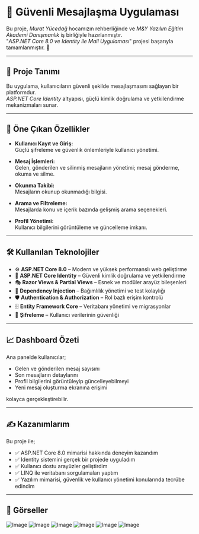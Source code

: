 # 🚀 Güvenli Mesajlaşma Uygulaması

Bu proje, *Murat Yücedağ* hocamızın rehberliğinde ve *M&Y Yazılım Eğitim Akademi Danışmanlık* iş birliğiyle hazırlanmıştır.  
"*ASP.NET Core 8.0 ve Identity ile Mail Uygulaması*" projesi başarıyla tamamlanmıştır. 🎉

---

## 🚀 Proje Tanımı

Bu uygulama, kullanıcıların güvenli şekilde mesajlaşmasını sağlayan bir platformdur.  
*ASP.NET Core Identity* altyapısı, güçlü kimlik doğrulama ve yetkilendirme mekanizmaları sunar.

---

## 🔎 Öne Çıkan Özellikler

- **Kullanıcı Kayıt ve Giriş:**  
  Güçlü şifreleme ve güvenlik önlemleriyle kullanıcı yönetimi.

- **Mesaj İşlemleri:**  
  Gelen, gönderilen ve silinmiş mesajların yönetimi; mesaj gönderme, okuma ve silme.

- **Okunma Takibi:**  
  Mesajların okunup okunmadığı bilgisi.

- **Arama ve Filtreleme:**  
  Mesajlarda konu ve içerik bazında gelişmiş arama seçenekleri.

- **Profil Yönetimi:**  
  Kullanıcı bilgilerini görüntüleme ve güncelleme imkanı.

---

## 🛠 Kullanılan Teknolojiler

- ⚙️ **ASP.NET Core 8.0** – Modern ve yüksek performanslı web geliştirme  
- 🔐 **ASP.NET Core Identity** – Güvenli kimlik doğrulama ve yetkilendirme  
- 🎭 **Razor Views & Partial Views** – Esnek ve modüler arayüz bileşenleri  
- 🔄 **Dependency Injection** – Bağımlılık yönetimi ve test kolaylığı  
- 🛡️ **Authentication & Authorization** – Rol bazlı erişim kontrolü  
- 🗄️ **Entity Framework Core** – Veritabanı yönetimi ve migrasyonlar  
- 🔑 **Şifreleme** – Kullanıcı verilerinin güvenliği  

---

## 📈 Dashboard Özeti

Ana panelde kullanıcılar;

- Gelen ve gönderilen mesaj sayısını  
- Son mesajların detaylarını  
- Profil bilgilerini görüntüleyip güncelleyebilmeyi  
- Yeni mesaj oluşturma ekranına erişimi  

kolayca gerçekleştirebilir.

---

## ✍️ Kazanımlarım

Bu proje ile;

- ✅ ASP.NET Core 8.0 mimarisi hakkında deneyim kazandım  
- ✅ Identity sistemini gerçek bir projede uyguladım  
- ✅ Kullanıcı dostu arayüzler geliştirdim  
- ✅ LINQ ile veritabanı sorgulamaları yaptım  
- ✅ Yazılım mimarisi, güvenlik ve kullanıcı yönetimi konularında tecrübe edindim  

---

## 🤳 Görseller
![Image](https://github.com/user-attachments/assets/12622c53-e12b-4262-88cf-d7a6ee86e1cd)
![Image](https://github.com/user-attachments/assets/33c6de97-80fa-4e8c-bcdc-5efce4308f68)
![Image](https://github.com/user-attachments/assets/728ce100-ce22-4b44-96bb-329497b61048)
![Image](https://github.com/user-attachments/assets/cc8b332c-9487-4367-be59-a397bf08e951)
![Image](https://github.com/user-attachments/assets/1e7a8f37-cfc4-4bf7-bb33-28b3b859dfbb)
![Image](https://github.com/user-attachments/assets/86054bcc-251c-411f-9ee2-04d465e7dbda)
